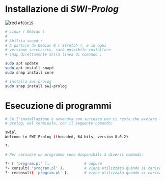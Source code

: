 
# Installazione di *SWI-Prolog*

![red](https://via.placeholder.com/15/f03c15/000000?text=+) `#f03c15`

```bash
# Linux ( Debian )
#
# Abilita snapd :
# A partire da Debian 9 ( Stretch ), e in ogni 
# versione successiva, sarà possibile installare
# snap direttamente dalla linea di comando :

sudo apt update
sudo apt install snapd
sudo snap install core

# installa swi-prolog
sudo snap install swi-prolog
```

# Esecuzione di programmi 

```bash
# Se l'installazione è avvenuta con successo non ci resta che avviare l'interprete
# prolog, nel terminale, con il seguente comando:

swipl 
Welcome to SWI-Prolog (threaded, 64 bits, version 8.0.2)

?- 
```

```bash
# Per caricare un programma sono disponibili 3 diversi comandi:

?- [ 'program.pl' ].                # oppure
?- consult( 'program.pl' ).         # viene utilizzato quando si carica un programma per la prima volta
?- reconsult( 'program.pl' ).       # viene utilizzato quando si carica un programma dopo una correzione
```

